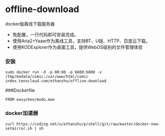 # offline-download
docker版离线下载服务器
- 免配置，一行代码即可安装完成。
- 使用Aria2+Yaaw作为离线工具，支持BT、U链、HTTP、百度云下载。
- 使用KODExplorer作为桌面工具，提供WebOS级别的文件管理体验

### 安装
```
sudo docker run -d -p 80:80 -p 6800:6800 -v /tmp/modata/comic:/var/www/html/comic index.tenxcloud.com/ethanzhu/offline-download
```
###Dockerfile
```
FROM easychen/modo.moe
```
### docker加速器
```
curl https://coding.net/u/ethanzhu/p/shell/git/raw/master/docker-new-setmirror.sh | sh
```

